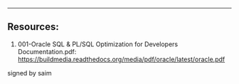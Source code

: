 ----------
Resources:
----------
1) 001-Oracle SQL & PL/SQL Optimization for Developers Documentation.pdf: https://buildmedia.readthedocs.org/media/pdf/oracle/latest/oracle.pdf

signed by saim